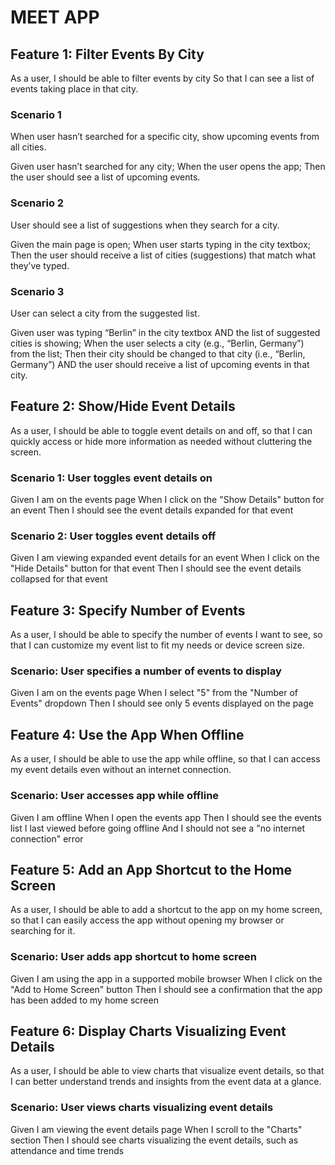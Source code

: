 # MEET APP

## Feature 1: Filter Events By City

As a user,
I should be able to filter events by city
So that I can see a list of events taking place in that city.

### Scenario 1
When user hasn’t searched for a specific city, show upcoming events from all cities.

Given user hasn’t searched for any city;
When the user opens the app;
Then the user should see a list of upcoming events.
### Scenario 2
User should see a list of suggestions when they search for a city.

Given the main page is open;
When user starts typing in the city textbox;
Then the user should receive a list of cities (suggestions) that match what they’ve typed.
### Scenario 3
User can select a city from the suggested list.

Given user was typing “Berlin” in the city textbox AND the list of suggested cities is showing;
When the user selects a city (e.g., “Berlin, Germany”) from the list;
Then their city should be changed to that city (i.e., “Berlin, Germany”) AND the user should receive a list of upcoming events in that city.

## Feature 2: Show/Hide Event Details
As a user, I should be able to toggle event details on and off, so that I can quickly access or hide more information as needed without cluttering the screen.

### Scenario 1: User toggles event details on
Given I am on the events page
When I click on the "Show Details" button for an event
Then I should see the event details expanded for that event

### Scenario 2: User toggles event details off
Given I am viewing expanded event details for an event
When I click on the "Hide Details" button for that event
Then I should see the event details collapsed for that event

## Feature 3: Specify Number of Events
As a user, I should be able to specify the number of events I want to see, so that I can customize my event list to fit my needs or device screen size.

### Scenario: User specifies a number of events to display
Given I am on the events page
When I select "5" from the "Number of Events" dropdown
Then I should see only 5 events displayed on the page

## Feature 4: Use the App When Offline
As a user, I should be able to use the app while offline, so that I can access my event details even without an internet connection.

### Scenario: User accesses app while offline
Given I am offline
When I open the events app
Then I should see the events list I last viewed before going offline
And I should not see a "no internet connection" error

## Feature 5: Add an App Shortcut to the Home Screen
As a user, I should be able to add a shortcut to the app on my home screen, so that I can easily access the app without opening my browser or searching for it.

### Scenario: User adds app shortcut to home screen
Given I am using the app in a supported mobile browser
When I click on the "Add to Home Screen" button
Then I should see a confirmation that the app has been added to my home screen

## Feature 6: Display Charts Visualizing Event Details
As a user, I should be able to view charts that visualize event details, so that I can better understand trends and insights from the event data at a glance.

### Scenario: User views charts visualizing event details
Given I am viewing the event details page
When I scroll to the "Charts" section
Then I should see charts visualizing the event details, such as attendance and time trends